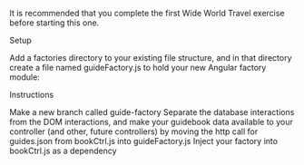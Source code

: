 It is recommended that you complete the first Wide World Travel exercise before starting this one.

Setup

Add a factories directory to your existing file structure, and in that directory create a file named guideFactory.js to hold your new Angular factory module:

Instructions

Make a new branch called guide-factory
Separate the database interactions from the DOM interactions, and make your guidebook data available to your controller (and other, future controllers) by moving the http call for guides.json from bookCtrl.js into guideFactory.js
Inject your factory into bookCtrl.js as a dependency